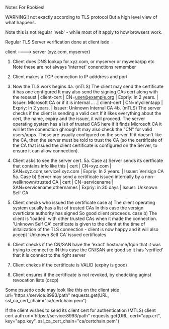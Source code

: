 

 Notes For Rookies!

 WARNING!! not exactly according to TLS protocol 
 But a high level view of what happens. 

 Note this is not regular 'web' - while most of it
 apply to how browsers work.

 Regular TLS Server verification done at client isde

  client ----> server (xyz.com, myserver)

 1. Client does DNS lookup for xyz.com, or myserver or myweba/pp etc
	Note these are not always 'internet' conenctions remember
 2. Client makes a TCP connection to IP adddress and port
 3. Now the TLS work begins 
 4a. (mTLS) The client may send the certificate it has one configured
     It may also send the signing CAs cert along with the reqeust
	| client-cert
	| CN=user@example.org 
        | Expriy: In 2 years.
	| Issuer: MIcrosoft CA
        or if it is internal  ...
	.| client-cert
	| CN=myclientapp 
        | Expriy: In 2 years.
	| Issuer: Unknown Internal CA
 4b. (mTLS) The server checks if the client is sending a valid cert
	If it likes everything about the cert, the name, expiry
        and the issuer, it will proceed.
	The server operating system has a lsit of trusted CAS
	here if it finds Microsoft CA it will let the conenction ghrough
	It may also check the "CN" for valid users/apps. These are
	usually configured on the server.
	If it doesn't like the CA, then the server must be told
	to trust the CA (so the certificate of the CA that issued
	the client certificate is configured on the Server, to 
	ensure it can allow connection).
 4. Client asks to see the server cert.
 5a. Case a) Server sends its  certficate that contains info like this
	| cert
	| CN=xyz.com
	| SAN=xyz.com,service1.xyz.com 
        | Expriy: In 2 years.
	| Issuer: Verisign CA
 5a. Case b) Server may send a certificate issued internally by 
	a non-wellknown/trusted CA 
	| cert
	| CN=servicename
	| SAN=servicename,othernames
        | Expriy: in 30 days
	| Issuer: Unknown Self CA
 6. Client checks who issued the certificate 
	case a) The client operating system usually has a list of trusted CAs
	In this case the versign cverticiate authority has signed 
	So good client proceeds.
	case b) The client is 'loaded' with other trusted CAs when it made
        the connection. 'Unknown Self CA' certificate is given to the client
	at the time of initalization of the TLS connection - client is now
	happy and it will also accept 'Unknown Self CA' issued certificates
 7. Client checks if the CN/SAN have the 'exact' hostname/fqdn
    that it was trying to connect to 
    IN this case the CN/SAN are good so it has 'verified' 
    that it is connect to the right server

 8. Client chekcs if the certificate is VALID (expiry is good)

 9. Client ensures if the certificate is not revoked, by chedcking aginst
    revocation lists (oscp)


 Some psuedo code may look like this  on the client side
	url='https://service:8993/path"
	requests.get(URL, ssl_ca_cert_chain="ca/certchain.pem")

  If the client wishes to send its client cert for authentication  (MTLS) client cert auth
	url='https://service:8993/path"
	requests.get(URL, cert="app.crt", key="app.key", ssl_ca_cert_chain="ca/certchain.pem")



